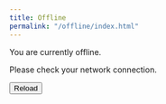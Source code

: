 ```yaml
---
title: Offline
permalink: "/offline/index.html"
---
```


You are currently offline.

Please check your network connection.

<button id="reload" class="[ button ] [ font-base text-base weight-bold ]">Reload</button>

<script type="text/javascript">
    document.getElementById("reload").addEventListener("click", () => {
        window.location.reload();
    });
</script>